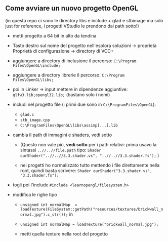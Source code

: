 ## Come avviare un nuovo progetto OpenGL

(in questa repo  ci sono le directory libs e include + glad e stbimage ma solo just for reference, i progetti VStudio le prendono dai path sotto!)

 - metti progetto a 64 bit in alto da tendina
 - Tasto destro sul nome del progetto nell'esplora soluzioni ->
   proprietà  Proprietà di configurazione -> directory di VCC+
   
 - aggiungere a directory di inclusione il percorso: 
    `C:\Program
   Files\OpenGL\include; `
 - aggiungere a directory librerie il percorso:
   `C:\Program Files\OpenGL\libs;`
   
 - poi in Linker -> input mettere in dipendenze aggiuntive:
   `glfw3.lib;opengl32.lib;` (bastano solo i nomi)
   
 - includi nel progetto file (i primi due sono in `C:\ProgramFiles\OpenGL`):
    -  `glad.c`
    - `stb_image.cpp`
    - `C:\ProgramFiles\OpenGL\libs\assimp[...].lib`
    
-  cambia il path di immagini e shaders, vedi sotto
   
     - (Questo non vale più, **vedi sotto** per i path relativi: 
   prima usavo la sintassi `..//..//file.path` tipo: 
   `Shader ourShader("..//..//3.3.shader.vs", "..//..//3.3.shader.fs");` )
   
     -  nei progetti ho normalizzato tutto mettendo i file
   direttamente nella root, quindi basta scrivere:
   `Shader ourShader("3.3.shader.vs", "3.3.shader.fs");`
   
-  togli poi l'include 
   `#include <learnopengl/filesystem.h>`
   
- modifica le righe tipo 
   - `unsigned int normalMap  = loadTexture(FileSystem::getPath("resources/textures/brickwall_normal.jpg").c_str());`
in 
   - `unsigned int normalMap = loadTexture("brickwall_normal.jpg");`
    
   - metti quella texture nella root del progetto

